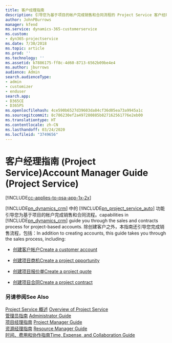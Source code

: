 ```yaml
---
title: 客户经理指南
description: 引导您为基于项目的帐户完成销售和合同流程的 Project Service 客户经理指南
author: JohnPBurrows
manager: kfend
ms.service: dynamics-365-customerservice
ms.custom:
- dyn365-projectservice
ms.date: 7/30/2018
ms.topic: article
ms.prod: ''
ms.technology: ''
ms.assetid: b7886175-ff8c-4d60-8713-6562b09be4e4
ms.author: jburrows
audience: Admin
search.audienceType:
- admin
- customizer
- enduser
search.app:
- D365CE
- D365PS
ms.openlocfilehash: 4ce590b6527d39603da84cf36d05ea73a9945a1c
ms.sourcegitcommit: 8c786230ef2a497280885b827162561776e2eb00
ms.translationtype: HT
ms.contentlocale: zh-CN
ms.lasthandoff: 03/24/2020
ms.locfileid: "3749656"
---
```

# <a name="account-manager-guide-project-service"></a><span data-ttu-id="989a8-103">客户经理指南 (Project Service)</span><span class="sxs-lookup"><span data-stu-id="989a8-103">Account Manager Guide (Project Service)</span></span>

[!INCLUDE[cc-applies-to-psa-app-1x-2x](../includes/cc-applies-to-psa-app-1x-2x.md)]

[!INCLUDE[pn_dynamics_crm](../includes/pn-dynamics-crm.md)] <span data-ttu-id="989a8-104">中的 [!INCLUDE[pn_project_service_auto](../includes/pn-project-service-auto.md)] 功能引导您为基于项目的帐户完成销售和合同流程。</span><span class="sxs-lookup"><span data-stu-id="989a8-104">capabilities in [!INCLUDE[pn_dynamics_crm](../includes/pn-dynamics-crm.md)] guide you through the sales and contracts process for project-based accounts.</span></span> <span data-ttu-id="989a8-105">除创建客户之外，本指南还引导您完成销售流程，包括：</span><span class="sxs-lookup"><span data-stu-id="989a8-105">In addition to creating accounts, this guide takes you through the sales process, including:</span></span>  
  
-   [<span data-ttu-id="989a8-106">创建客户帐户</span><span class="sxs-lookup"><span data-stu-id="989a8-106">Create a customer account</span></span>](../project-service/create-customer-account.md)  
  
-   [<span data-ttu-id="989a8-107">创建项目商机</span><span class="sxs-lookup"><span data-stu-id="989a8-107">Create a project opportunity</span></span>](../project-service/create-project-opportunity.md)  
  
-   [<span data-ttu-id="989a8-108">创建项目报价单</span><span class="sxs-lookup"><span data-stu-id="989a8-108">Create a project quote</span></span>](../project-service/create-project-quote.md)  
  
-   [<span data-ttu-id="989a8-109">创建项目合同</span><span class="sxs-lookup"><span data-stu-id="989a8-109">Create a project contract</span></span>](../project-service/create-project-contract.md)  
  
  
### <a name="see-also"></a><span data-ttu-id="989a8-110">另请参阅</span><span class="sxs-lookup"><span data-stu-id="989a8-110">See Also</span></span>  
 <span data-ttu-id="989a8-111">[Project Service 概述](../project-service/overview.md) </span><span class="sxs-lookup"><span data-stu-id="989a8-111">[Overview of Project Service](../project-service/overview.md) </span></span>  
 <span data-ttu-id="989a8-112">[管理员指南](../project-service/admin-guide.md) </span><span class="sxs-lookup"><span data-stu-id="989a8-112">[Administrator Guide](../project-service/admin-guide.md) </span></span>  
 <span data-ttu-id="989a8-113">[项目经理指南](../project-service/project-manager-guide.md) </span><span class="sxs-lookup"><span data-stu-id="989a8-113">[Project Manager Guide](../project-service/project-manager-guide.md) </span></span>  
 <span data-ttu-id="989a8-114">[资源经理指南](../project-service/resource-manager-guide.md) </span><span class="sxs-lookup"><span data-stu-id="989a8-114">[Resource Manager Guide](../project-service/resource-manager-guide.md) </span></span>  
 [<span data-ttu-id="989a8-115">时间、费用和协作指南</span><span class="sxs-lookup"><span data-stu-id="989a8-115">Time, Expense, and Collaboration Guide</span></span>](../project-service/time-expense-collaboration-guide.md)
